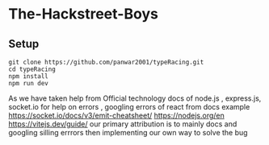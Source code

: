 # The-Hackstreet-Boys

## Setup 
```
git clone https://github.com/panwar2001/typeRacing.git
cd typeRacing
npm install 
npm run dev
```

As we have taken help from Official technology docs of node.js , express.js, socket.io for help on errors , googling errors of react from docs example 
https://socket.io/docs/v3/emit-cheatsheet/
https://nodejs.org/en 
https://vitejs.dev/guide/
our primary attribution is to mainly docs and googling silling errrors then implementing our own way to solve the bug 